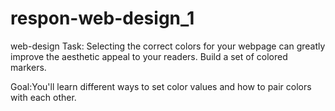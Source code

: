 # respon-web-design_1
web-design
Task:
Selecting the correct colors for your webpage can greatly improve the aesthetic appeal to your readers.
Build a set of colored markers. 

Goal:You'll learn different ways to set color values and how to pair colors with each other.
